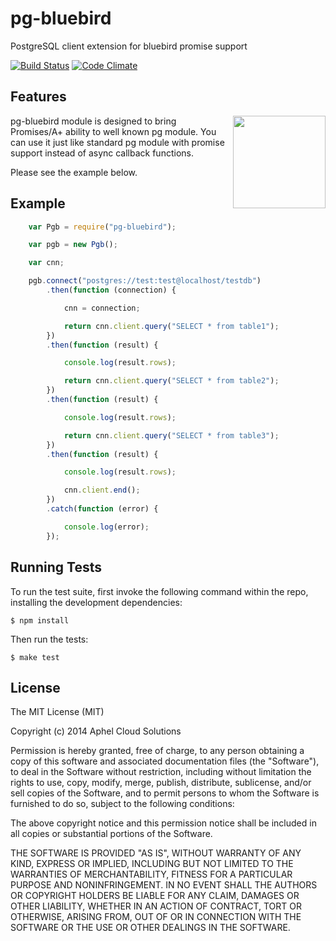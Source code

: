 pg-bluebird
===========

PostgreSQL client extension for bluebird promise support

[![Build Status](https://travis-ci.org/Aphel-Cloud-Solutions/pg-bluebird.png?branch=master)](https://travis-ci.org/Aphel-Cloud-Solutions/pg-bluebird) [![Code Climate](https://codeclimate.com/github/Aphel-Cloud-Solutions/pg-bluebird.png)](https://codeclimate.com/github/Aphel-Cloud-Solutions/pg-bluebird)

## Features

<img align="right" width="148" height="148" src="http://1.bp.blogspot.com/-I0ScUCTSpVs/U15gK6M86uI/AAAAAAAAVCI/i9XUxIyMt38/s1600/pg-bluebird.png">

pg-bluebird module is designed to bring Promises/A+ ability to well known pg module. You can use it just like standard pg module with promise support instead of async callback functions.

Please see the example below.


## Example

```javascript
    var Pgb = require("pg-bluebird");

    var pgb = new Pgb();

    var cnn;

    pgb.connect("postgres://test:test@localhost/testdb")
        .then(function (connection) {

            cnn = connection;

            return cnn.client.query("SELECT * from table1");
        })
        .then(function (result) {

            console.log(result.rows);

            return cnn.client.query("SELECT * from table2");
        })
        .then(function (result) {

            console.log(result.rows);

            return cnn.client.query("SELECT * from table3");
        })
        .then(function (result) {

            console.log(result.rows);

            cnn.client.end();
        })
        .catch(function (error) {

            console.log(error);
        });
```


## Running Tests

To run the test suite, first invoke the following command within the repo, installing the development dependencies:

    $ npm install

Then run the tests:

    $ make test


## License

The MIT License (MIT)

Copyright (c) 2014 Aphel Cloud Solutions

Permission is hereby granted, free of charge, to any person obtaining a copy
of this software and associated documentation files (the "Software"), to deal
in the Software without restriction, including without limitation the rights
to use, copy, modify, merge, publish, distribute, sublicense, and/or sell
copies of the Software, and to permit persons to whom the Software is
furnished to do so, subject to the following conditions:

The above copyright notice and this permission notice shall be included in all
copies or substantial portions of the Software.

THE SOFTWARE IS PROVIDED "AS IS", WITHOUT WARRANTY OF ANY KIND, EXPRESS OR
IMPLIED, INCLUDING BUT NOT LIMITED TO THE WARRANTIES OF MERCHANTABILITY,
FITNESS FOR A PARTICULAR PURPOSE AND NONINFRINGEMENT. IN NO EVENT SHALL THE
AUTHORS OR COPYRIGHT HOLDERS BE LIABLE FOR ANY CLAIM, DAMAGES OR OTHER
LIABILITY, WHETHER IN AN ACTION OF CONTRACT, TORT OR OTHERWISE, ARISING FROM,
OUT OF OR IN CONNECTION WITH THE SOFTWARE OR THE USE OR OTHER DEALINGS IN THE
SOFTWARE.